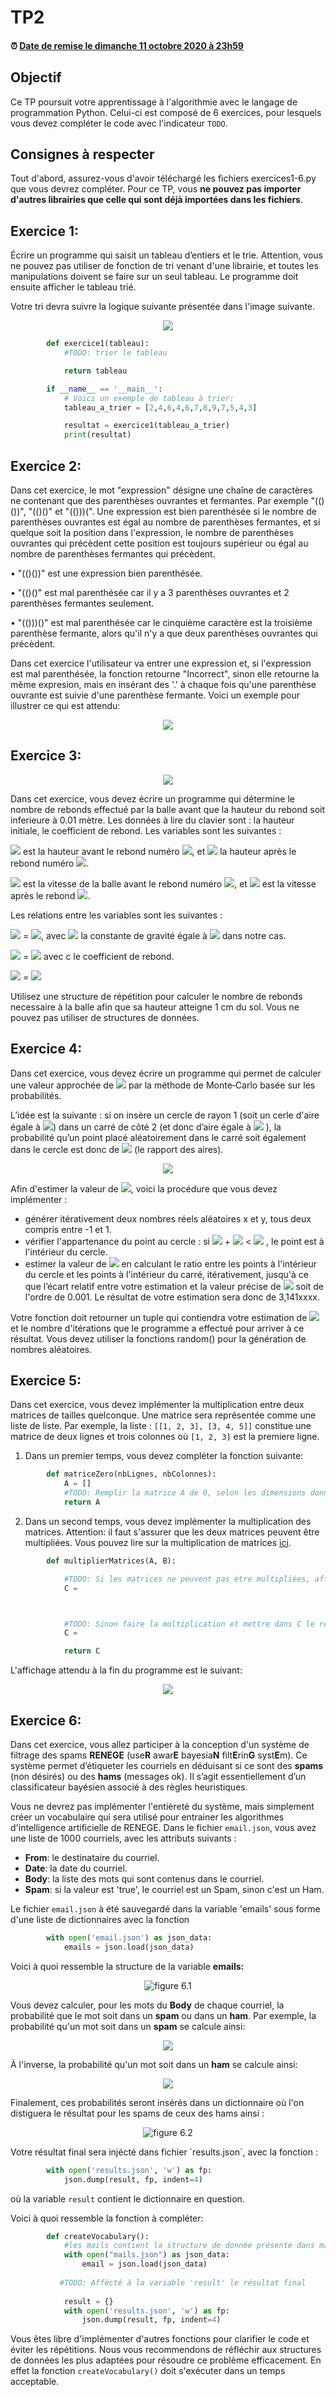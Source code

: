 

# TP2

<!--- Changer la date de remise en modifiant le URL--->
#### :alarm_clock: [Date de remise le dimanche 11 octobre 2020 à 23h59](https://www.timeanddate.com/countdown/generic?iso=20200927T2359&p0=165&msg=Remise&font=cursive&csz=1#)

## Objectif

Ce TP poursuit votre apprentissage à l'algorithmie avec le langage de programmation Python.
Celui-ci est composé de 6 exercices, pour lesquels vous devez compléter le code avec l'indicateur `TODO`.

## Consignes à respecter

Tout d'abord, assurez-vous d'avoir téléchargé les fichiers exercices1-6.py que vous devrez compléter.
Pour ce TP, vous **ne pouvez pas importer d'autres librairies que celle qui sont déjà importées dans les fichiers**.


## Exercice 1:
Écrire un programme qui saisit un tableau d’entiers et le trie. Attention, vous ne pouvez pas utiliser de fonction de tri venant d'une librairie, et toutes les manipulations doivent se faire sur un seul tableau. Le programme doit ensuite afficher le tableau trié.

Votre tri devra suivre la logique suivante présentée dans l'image suivante.
<p align="center">
     <img src="img/sort.png?raw=true"/>
</p>

```python
        def exercice1(tableau):
            #TODO: trier le tableau

            return tableau

        if __name__ == '__main__':
            # Voici un exemple de tableau à trier:
            tableau_a_trier = [2,4,6,4,6,7,8,9,7,5,4,3]

            resultat = exercice1(tableau_a_trier)
            print(resultat)
```


## Exercice 2:


Dans cet exercice, le mot "expression" désigne une chaîne de caractères ne contenant que des parenthèses ouvrantes et fermantes. Par exemple "(()())", "(()()" et "(()))(".
Une expression est bien parenthésée si le nombre de parenthèses ouvrantes est égal au nombre de parenthèses fermantes, et si quelque soit la position dans l'expression, le nombre de parenthèses ouvrantes qui précèdent cette position est toujours supérieur ou égal au nombre de parenthèses fermantes qui précèdent.

• "(()())" est une expression bien parenthésée.

• "(()()" est mal parenthésée car il y a 3 parenthèses ouvrantes et 2 parenthèses fermantes seulement.

• "(()))()" est mal parenthésée car le cinquième caractère est la troisième parenthèse fermante, alors qu'il n'y a que deux parenthèses ouvrantes qui précèdent.


Dans cet exercice l'utilisateur va entrer une expression et, si l'expression est mal parenthésée, la fonction retourne "Incorrect", sinon elle retourne la même expresion, mais en insérant des '.' à chaque fois qu'une parenthèse ouvrante est suivie d'une parenthèse fermante. Voici un exemple pour illustrer ce qui est attendu:
<p align="center">
     <img src="img/exo2.png?raw=true"/>
</p>

 

## Exercice 3:
<p align="center">
     <img src="img/balle.png?raw=true"/>
</p>
Dans cet exercice, vous devez écrire un programme qui détermine le nombre de rebonds effectué par la balle avant que la hauteur du rebond soit inferieure à 0.01 mètre. Les données à lire du clavier sont : la hauteur initiale, le coefficient de rebond. 
Les variables sont les suivantes :

<img src="https://render.githubusercontent.com/render/math?math=h_{i-1}"> est la hauteur avant le rebond numéro <img src="https://render.githubusercontent.com/render/math?math=i">, et <img src="https://render.githubusercontent.com/render/math?math=h_{i}"> la hauteur après le rebond numéro <img src="https://render.githubusercontent.com/render/math?math=i">.

<img src="https://render.githubusercontent.com/render/math?math=v_{i-1}"> est la vitesse de la balle avant le rebond numéro <img src="https://render.githubusercontent.com/render/math?math=i">, et <img src="https://render.githubusercontent.com/render/math?math=v_{i}"> est la vitesse après le rebond <img src="https://render.githubusercontent.com/render/math?math=i">.

Les relations entre les variables sont les suivantes :

<img src="https://render.githubusercontent.com/render/math?math=v_{i-1}"> = <img src="https://render.githubusercontent.com/render/math?math=$\sqrt{2*g*h_{i-1}}$">, avec <img src="https://render.githubusercontent.com/render/math?math=g">  la constante de gravité égale à <img src="https://render.githubusercontent.com/render/math?math=9.81"> dans notre cas.

<img src="https://render.githubusercontent.com/render/math?math=v_{i}"> = <img src="https://render.githubusercontent.com/render/math?math=v_{i-1}*c"> avec c le coefficient de rebond.

<img src="https://render.githubusercontent.com/render/math?math=h_{i}"> = <img src="https://render.githubusercontent.com/render/math?math=(v_{i})^2/2*g"> 

Utilisez une structure de répétition pour calculer le nombre de rebonds necessaire à la balle afin que sa hauteur atteigne 1 cm du sol.
Vous ne pouvez pas utiliser de structures de données.

## Exercice 4:

Dans cet exercice, vous devez écrire un programme qui permet de calculer une valeur approchée de <img src="https://render.githubusercontent.com/render/math?math=\pi"> par la méthode de Monte‐Carlo basée sur les probabilités.

L’idée est la suivante : si on insère un cercle de rayon 1 (soit un cerle d'aire égale à <img src="https://render.githubusercontent.com/render/math?math=\pi">) dans un carré de côté 2 (et donc d’aire égale à <img src="https://render.githubusercontent.com/render/math?math=4"> ), la probabilité qu’un point placé aléatoirement dans le carré soit également dans le cercle est donc de <img src="https://render.githubusercontent.com/render/math?math=\pi/4"> (le rapport des aires).

<p align="center">
     <img src="img/PiBoard.png?raw=true"/>
</p>

Afin d'estimer la valeur de <img src="https://render.githubusercontent.com/render/math?math=\pi">, voici la procédure que vous devez implémenter :
- générer itérativement deux nombres réels aléatoires x et y, tous deux compris entre -1 et 1.
- vérifier l'appartenance du point au cercle : si <img src="https://render.githubusercontent.com/render/math?math=x^2"> + <img src="https://render.githubusercontent.com/render/math?math=y^2"> < <img src="https://render.githubusercontent.com/render/math?math=1"> , le point est à l'intérieur du cercle.
- estimer la valeur de <img src="https://render.githubusercontent.com/render/math?math=\pi"> en calculant le ratio entre les points à l'intérieur du cercle et les points à l'intérieur du carré, itérativement, jusqu'à ce que l’écart relatif entre votre estimation et la valeur précise de <img src="https://render.githubusercontent.com/render/math?math=\pi"> soit de l'ordre de 0.001. Le résultat de votre estimation sera donc de 3,141xxxx. 

Votre fonction doit retourner un tuple qui contiendra votre estimation de <img src="https://render.githubusercontent.com/render/math?math=\pi"> et le nombre d'itérations que le programme a effectué pour arriver à ce résultat.
Vous devez utiliser la fonctions random() pour la génération de nombres aléatoires.

## Exercice 5:
Dans cet exercice, vous devez implémenter la multiplication entre deux matrices de tailles quelconque.
Une matrice sera représentée comme une liste de liste. Par exemple, la liste : `[[1, 2, 3], [3, 4, 5]]` constitue une matrice de deux lignes et trois colonnes où `[1, 2, 3]` est la premiere ligne.

1. Dans un premier temps, vous devez compléter la fonction suivante:

```python
        def matriceZero(nbLignes, nbColonnes):
            A = []
            #TODO: Remplir la matrice A de 0, selon les dimensions données
            return A
```



2. Dans un second temps, vous devez implémenter la multiplication des matrices.
Attention: il faut s'assurer que les deux matrices peuvent être multipliées.
Vous pouvez lire sur la multiplication de matrices [ici](https://fr.wikipedia.org/wiki/Produit_matriciel).
```python
        def multiplierMatrices(A, B):

            #TODO: Si les matrices ne peuvent pas etre multipliées, affecter à C une matrice nulle [nbLignesA x nbColonnesB]
            C =



            #TODO: Sinon faire la multiplication et mettre dans C le résultat
            C =

            return C

```

L'affichage attendu à la fin du programme est le suivant: 
<p align="center">
     <img src="img/matrice.png?raw=true"/>
</p>


## Exercice 6:
Dans cet exercice, vous allez participer à la conception d'un système de filtrage des spams <b>RENEGE</b> (use<b>R</b> awar<b>E</b> bayesia<b>N</b> filt<b>E</b>rin<b>G</b> syst<b>E</b>m). Ce système permet d’étiqueter les courriels en déduisant si ce sont des <b>spams</b> (non désirés) ou des <b>hams</b> (messages ok). Il s’agit essentiellement d’un classificateur bayésien associé à des règles heuristiques. 

Vous ne devrez pas implémenter l'entièreté du système, mais simplement créer un vocabulaire qui sera utilisé pour entrainer les algorithmes d'intelligence artificielle de RENEGE. Dans le fichier `email.json`, vous avez une liste de 1000 courriels, avec les attributs suivants :
- <b>From</b>: le destinataire du courriel.
- <b>Date</b>: la date du courriel.
- <b>Body</b>: la liste des mots qui sont contenus dans le courriel.
- <b>Spam</b>: si la valeur est 'true', le courriel est un Spam, sinon c'est un Ham.

Le fichier `email.json` à été sauvegardé dans la variable 'emails' sous forme d'une liste de dictionnaires avec la fonction 
```python
        with open('email.json') as json_data:
            emails = json.load(json_data)
```
Voici à quoi ressemble la structure de la variable <b>emails:</b>
<p align="center">
     <img alt="figure 6.1" src="img/new1.PNG?raw=true"/>
</p>
Vous devez calculer, pour les mots du <b>Body</b> de chaque courriel, la probabilité que le mot soit dans un <b>spam</b> ou dans un <b>ham</b>. Par exemple, la probabilité qu'un mot soit dans un <b>spam</b> se calcule ainsi: 
<p align="center">
     <img src="img/spamss.PNG?raw=true"/>
</p>
À l'inverse, la probabilité qu'un mot soit dans un <b>ham</b> se calcule ainsi:
<p align="center">
     <img src="img/hams.PNG?raw=true"/>
</p>
Finalement, ces probabilités seront insérés dans un dictionnaire où l'on distiguera le résultat pour les spams de ceux des hams ainsi :
<p align="center">
     <img title="figure 6.2" src="img/new2PNG.PNG?raw=true"/>
</p>
Votre résultat final sera injécté dans fichier `results.json`, avec la fonction :

```python
        with open('results.json', 'w') as fp:
            json.dump(result, fp, indent=4)
```
où la variable `result` contient le dictionnaire en question.

Voici à quoi ressemble la fonction à compléter:


```python
        def createVocabulary():
            #les mails contient la structure de donnée présente dans mail.json
            with open("mails.json") as json_data:
                email = json.load(json_data)
                
           #TODO: Affécté à la variable 'result' le résultat final
           
            result = {}
            with open('results.json', 'w') as fp:
                json.dump(result, fp, indent=4)         
```

Vous êtes libre d'implémenter d'autres fonctions pour clarifier le code et éviter les répétitions. Nous vous recommendons de réfléchir aux structures de données les plus adaptées pour résoudre ce problème efficacement. En effet la fonction `createVocabulary()` doit s'exécuter dans un temps acceptable.












